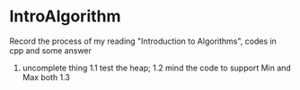 IntroAlgorithm
==============

Record the process of my reading "Introduction to Algorithms", codes in cpp and some answer

1. uncomplete thing
    1.1 test the heap;
    1.2 mind the code to support Min and Max both
    1.3 